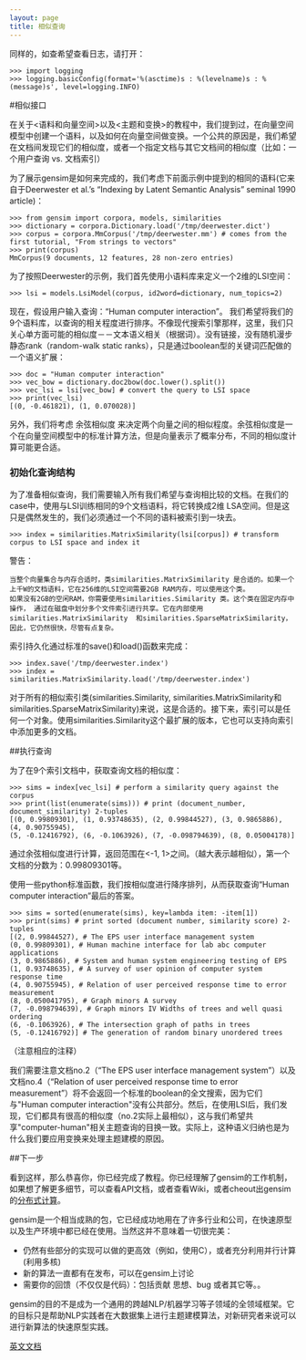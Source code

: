 ```yaml
---
layout: page
title: 相似查询 
---
```


同样的，如查希望查看日志，请打开：

    >>> import logging
    >>> logging.basicConfig(format='%(asctime)s : %(levelname)s : %(message)s', level=logging.INFO)

#相似接口

在关于<语料和向量空间>以及<主题和变换>的教程中，我们提到过，在向量空间模型中创建一个语料，以及如何在向量空间做变换。一个公共的原因是，我们希望在文档间发现它们的相似度，或者一个指定文档与其它文档间的相似度（比如：一个用户查询 vs. 文档索引）

为了展示gensim是如何来完成的，我们考虑下前面示例中提到的相同的语料(它来自于Deerwester et al.’s “Indexing by Latent Semantic Analysis” seminal 1990 article)：

    >>> from gensim import corpora, models, similarities
    >>> dictionary = corpora.Dictionary.load('/tmp/deerwester.dict')
    >>> corpus = corpora.MmCorpus('/tmp/deerwester.mm') # comes from the first tutorial, "From strings to vectors"
    >>> print(corpus)
    MmCorpus(9 documents, 12 features, 28 non-zero entries)

为了按照Deerwester的示例，我们首先使用小语料库来定义一个2维的LSI空间：

    >>> lsi = models.LsiModel(corpus, id2word=dictionary, num_topics=2)

现在，假设用户输入查询：“Human computer interaction”。 我们希望将我们的9个语料库，以查询的相关程度进行排序。不像现代搜索引擎那样，这里，我们只关心单方面可能的相似度－－文本语义相关（根据词）。没有链接，没有随机漫步静态rank（random-walk static ranks），只是通过boolean型的关键词匹配做的一个语义扩展：

    >>> doc = "Human computer interaction"
    >>> vec_bow = dictionary.doc2bow(doc.lower().split())
    >>> vec_lsi = lsi[vec_bow] # convert the query to LSI space
    >>> print(vec_lsi)
    [(0, -0.461821), (1, 0.070028)]

另外，我们将考虑 余弦相似度 来决定两个向量之间的相似程度。余弦相似度是一个在向量空间模型中的标准计算方法，但是向量表示了概率分布，不同的相似度计算可能更合适。

### 初始化查询结构

为了准备相似查询，我们需要输入所有我们希望与查询相比较的文档。在我们的case中，使用与LSI训练相同的9个文档语料，将它转换成2维 LSA空间。但是这只是偶然发生的，我们必须通过一个不同的语料被索引到一块去。

    >>> index = similarities.MatrixSimilarity(lsi[corpus]) # transform corpus to LSI space and index it

警告：

    当整个向量集合与内存合适时，类similarities.MatrixSimilarity 是合适的。如果一个上千W的文档语料，它在256维的LSI空间需要2GB RAM内存，可以使用这个类。
    如果没有2GB的空闲RAM，你需要使用similarities.Similarity 类。这个类在固定内存中操作， 通过在磁盘中划分多个文件索引进行共享。它在内部使用 similarities.MatrixSimilarity  和similarities.SparseMatrixSimilarity，因此，它仍然很快，尽管有点复杂。

索引持久化通过标准的save()和load()函数来完成：

    >>> index.save('/tmp/deerwester.index')
    >>> index = similarities.MatrixSimilarity.load('/tmp/deerwester.index')

对于所有的相似索引类(similarities.Similarity, similarities.MatrixSimilarity和similarities.SparseMatrixSimilarity)来说，这是合适的。接下来，索引可以是任何一个对象。使用similarities.Similarity这个最扩展的版本，它也可以支持向索引中添加更多的文档。

##执行查询

为了在9个索引文档中，获取查询文档的相似度：

    >>> sims = index[vec_lsi] # perform a similarity query against the corpus
    >>> print(list(enumerate(sims))) # print (document_number, document_similarity) 2-tuples
    [(0, 0.99809301), (1, 0.93748635), (2, 0.99844527), (3, 0.9865886), (4, 0.90755945),
    (5, -0.12416792), (6, -0.1063926), (7, -0.098794639), (8, 0.05004178)]

通过余弦相似度进行计算，返回范围在<-1, 1>之间。（越大表示越相似），第一个文档的分数为：0.99809301等。

使用一些python标准函数，我们按相似度进行降序排列，从而获取查询“Human computer interaction”最后的答案。

    >>> sims = sorted(enumerate(sims), key=lambda item: -item[1])
    >>> print(sims) # print sorted (document number, similarity score) 2-tuples
    [(2, 0.99844527), # The EPS user interface management system
    (0, 0.99809301), # Human machine interface for lab abc computer applications
    (3, 0.9865886), # System and human system engineering testing of EPS
    (1, 0.93748635), # A survey of user opinion of computer system response time
    (4, 0.90755945), # Relation of user perceived response time to error measurement
    (8, 0.050041795), # Graph minors A survey
    (7, -0.098794639), # Graph minors IV Widths of trees and well quasi ordering
    (6, -0.1063926), # The intersection graph of paths in trees
    (5, -0.12416792)] # The generation of random binary unordered trees

（注意相应的注释）

我们需要注意文档no.2（“The EPS user interface management system”）以及文档no.4（“Relation of user perceived response time to error measurement”）将不会返回一个标准的boolean的全文搜索，因为它们与"Human computer interaction"没有公共部分。然后，在使用LSI后，我们发现，它们都具有很高的相似度（no.2实际上最相似），这与我们希望共享"computer-human"相关主题查询的目换一致。实际上，这种语义归纳也是为什么我们要应用变换来处理主题建模的原因。

##下一步

看到这样，那么恭喜你，你已经完成了教程。你已经理解了gensim的工作机制，如果想了解更多细节，可以查看API文档，或者查看Wiki，或者cheout出gensim的[分布式计算](http://d0evi1.github.io/gensim/distributed)。

gensim是一个相当成熟的包，它已经成功地用在了许多行业和公司，在快速原型以及生产环境中都已经在使用。当然这并不意味着一切很完美：

  - 仍然有些部分的实现可以做的更高效（例如，使用C），或者充分利用并行计算(利用多核)
  - 新的算法一直都有在发布，可以在gensim上讨论
  - 需要你的回馈（不仅仅是代码）：包括贡献 思想、bug 或者其它等。。

gensim的目的不是成为一个通用的跨越NLP/机器学习等子领域的全领域框架。它的目标只是帮助NLP实践者在大数据集上进行主题建模算法，对新研究者来说可以进行新算法的快速原型实践。

[英文文档](http://radimrehurek.com/gensim/tut3.html)
